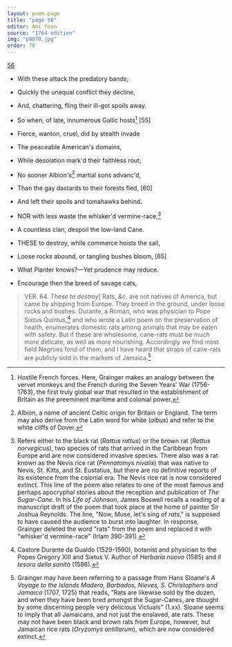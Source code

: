 ```yaml
---
layout: poem-page
title: "page 56"
editor: Ami Yoon
source: "1764 edition"
img: "p0070.jpg"
order: 70
---
```



[56]({{site.baseurl}}/images/{{page.img}})  

- With these attack the predatory bands;  
- Quickly the unequal conflict they decline,  
- And, chattering, fling their ill-got spoils away.  
- So when, of late, innumerous Gallic hosts[^f56n1] [55]  
- Fierce, wanton, cruel, did by stealth invade  
- The peaceable American's domains,  
- While desolation mark'd their faithless rout;  
- No sooner Albion's[^f56n2] martial sons advanc'd,  
- Than the gay dastards to their forests fled, [60]  
- And left their spoils and tomahawks behind.  

- NOR with less waste the whisker'd vermine-race,[^f56n3] 
- A countless clan, despoil the low-land Cane.  

- THESE to destroy, while commerce hoists the sail,  
- Loose rocks abound, or tangling bushes bloom, [65]  
- What Planter knows?—Yet prudence may reduce.  
- Encourage then the breed of savage cats,  

> VER. 64. *These to destroy*\] Rats, *&c.* are not natives of America, but came by shipping from Europe. They breed in the ground, under loose rocks and bushes. Durante, a Roman, who was physician to Pope Sixtus Quintus,[^f56n4] and who wrote a Latin poem on the preservation of health, enumerates domestic rats among animals that may be eaten with safety. But if these are wholesome, cane-rats must be much more delicate, as well as more nourishing. Accordingly we find most field Negroes fond of them, and I have heard that straps of cane-rats are publicly sold in the markets of Jamaica.[^f56n5]

[^f56n1]: Hostile French forces. Here, Grainger makes an analogy between the vervet monkeys and the French during the Seven Years' War (1756-1763), the first truly global war that resulted in the establishment of Britain as the preeminent maritime and colonial power.

[^f56n2]: Albion, a name of ancient Celtic origin for Britain or England. The term may also derive from the Latin word for white (*albus*) and refer to the white cliffs of Dover.

[^f56n3]: Refers either to the black rat (*Rattus rattus*) or the brown rat (*Rattus norvegicus*), two species of rats that arrived in the Caribbean from Europe and are now considered invasive species. There also was a rat known as the Nevis rice rat (*Pennatomys nivalis*) that was native to Nevis, St. Kitts, and St. Eustatius, but there are no definitive reports of its existence from the colonial era. The Nevis rice rat is now considered extinct. This line of the poem also relates to one of the most famous and perhaps apocryphal stories about the reception and publication of *The Sugar-Cane*. In his *Life of Johnson*, James Boswell recalls a reading of a manuscript draft of the poem that took place at the home of painter Sir Joshua Reynolds. The line, "Now, Muse, let's sing of *rats*," is supposed to have caused the audience to burst into laughter. In response, Grainger deleted the word "rats" from the poem and replaced it with "whisker'd vermine-race" (Irlam 390-391). 

[^f56n4]: Castore Durante da Gualdo (1529-1590), botanist and physician to the Popes Gregory XIII and Sixtus V. Author of *Herbaria nuovo* (1585) and *Il tesoro della sanità* (1586).

[^f56n5]: Grainger may have been referring to a passage from Hans Sloane's *A Voyage to the Islands Madera, Barbados, Nieves, S. Christophers and Jamaica* (1707, 1725) that reads, "Rats are likewise sold by the dozen, and when they have been bred amongst the Sugar-Canes, are thought by some discerning people very delicious Victuals" (1.xx). Sloane seems to imply that all Jamaicans, and not just the enslaved, ate rats. These may not have been black and brown rats from Europe, however, but Jamaican rice rats (*Oryzomys antillarum*), which are now considered extinct. 


